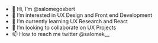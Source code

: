 - 👋 Hi, I’m @salomegosbert
- 👀 I’m interested in UX Design and Front end Development 
- 🌱 I’m currently learning UX Research and React 
- 💞️ I’m looking to collaborate on UX Projects
- 📫 How to reach me twitter @salomek__

<!---
salomegosbert/salomegosbert is a ✨ special ✨ repository because its `README.md` (this file) appears on your GitHub profile.
You can click the Preview link to take a look at your changes.
--->
